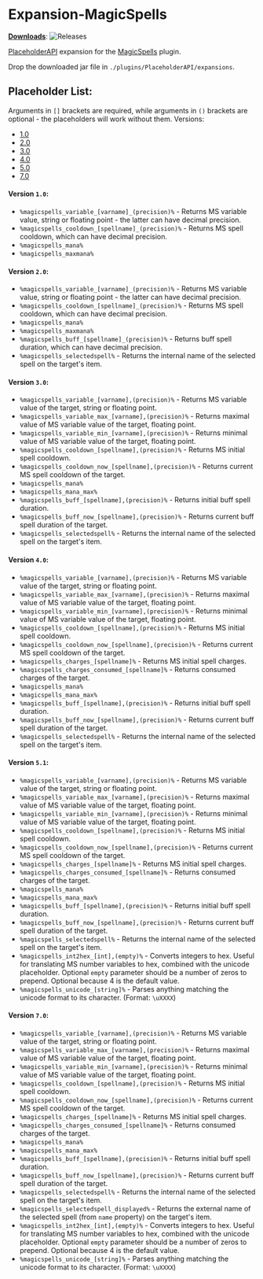 # Expansion-MagicSpells
[**Downloads**](https://github.com/JasperLorelai/Expansion-MagicSpells/releases): ![Releases](https://img.shields.io/github/downloads/JasperLorelai/Expansion-MagicSpells/total.svg)

[PlaceholderAPI](https://www.spigotmc.org/resources/6245/) expansion for the [MagicSpells](https://github.com/TheComputerGeek2/MagicSpells/) plugin.

Drop the downloaded jar file in `./plugins/PlaceholderAPI/expansions`.

## Placeholder List:
Arguments in `[]` brackets are required, while arguments in `()` brackets are optional - the placeholders will work without them.
Versions:
- [1.0](#version-10)
- [2.0](#version-20)
- [3.0](#version-30)
- [4.0](#version-40)
- [5.0](#version-51)
- [7.0](#version-70)

#### Version `1.0`:
- `%magicspells_variable_[varname]_(precision)%` - Returns MS variable value, string or floating point - the latter can have decimal precision.
- `%magicspells_cooldown_[spellname]_(precision)%` - Returns MS spell cooldown, which can have decimal precision.
- `%magicspells_mana%`
- `%magicspells_maxmana%`

#### Version `2.0`:
- `%magicspells_variable_[varname]_(precision)%` - Returns MS variable value, string or floating point - the latter can have decimal precision.
- `%magicspells_cooldown_[spellname]_(precision)%` - Returns MS spell cooldown, which can have decimal precision.
- `%magicspells_mana%`
- `%magicspells_maxmana%`
- `%magicspells_buff_[spellname]_(precision)%` - Returns buff spell duration, which can have decimal precision.
- `%magicspells_selectedspell%` - Returns the internal name of the selected spell on the target's item.

#### Version `3.0`:
- `%magicspells_variable_[varname],(precision)%` - Returns MS variable value of the target, string or floating point.
- `%magicspells_variable_max_[varname],(precision)%` - Returns maximal value of MS variable value of the target, floating point.
- `%magicspells_variable_min_[varname],(precision)%` - Returns minimal value of MS variable value of the target, floating point.
- `%magicspells_cooldown_[spellname],(precision)%` - Returns MS initial spell cooldown.
- `%magicspells_cooldown_now_[spellname],(precision)%` - Returns current MS spell cooldown of the target.
- `%magicspells_mana%`
- `%magicspells_mana_max%`
- `%magicspells_buff_[spellname],(precision)%` - Returns initial buff spell duration.
- `%magicspells_buff_now_[spellname],(precision)%` - Returns current buff spell duration of the target.
- `%magicspells_selectedspell%` - Returns the internal name of the selected spell on the target's item.

#### Version `4.0`:
- `%magicspells_variable_[varname],(precision)%` - Returns MS variable value of the target, string or floating point.
- `%magicspells_variable_max_[varname],(precision)%` - Returns maximal value of MS variable value of the target, floating point.
- `%magicspells_variable_min_[varname],(precision)%` - Returns minimal value of MS variable value of the target, floating point.
- `%magicspells_cooldown_[spellname],(precision)%` - Returns MS initial spell cooldown.
- `%magicspells_cooldown_now_[spellname],(precision)%` - Returns current MS spell cooldown of the target.
- `%magicspells_charges_[spellname]%` - Returns MS initial spell charges.
- `%magicspells_charges_consumed_[spellname]%` - Returns consumed charges of the target.
- `%magicspells_mana%`
- `%magicspells_mana_max%`
- `%magicspells_buff_[spellname],(precision)%` - Returns initial buff spell duration.
- `%magicspells_buff_now_[spellname],(precision)%` - Returns current buff spell duration of the target.
- `%magicspells_selectedspell%` - Returns the internal name of the selected spell on the target's item.

#### Version `5.1`:
- `%magicspells_variable_[varname],(precision)%` - Returns MS variable value of the target, string or floating point.
- `%magicspells_variable_max_[varname],(precision)%` - Returns maximal value of MS variable value of the target, floating point.
- `%magicspells_variable_min_[varname],(precision)%` - Returns minimal value of MS variable value of the target, floating point.
- `%magicspells_cooldown_[spellname],(precision)%` - Returns MS initial spell cooldown.
- `%magicspells_cooldown_now_[spellname],(precision)%` - Returns current MS spell cooldown of the target.
- `%magicspells_charges_[spellname]%` - Returns MS initial spell charges.
- `%magicspells_charges_consumed_[spellname]%` - Returns consumed charges of the target.
- `%magicspells_mana%`
- `%magicspells_mana_max%`
- `%magicspells_buff_[spellname],(precision)%` - Returns initial buff spell duration.
- `%magicspells_buff_now_[spellname],(precision)%` - Returns current buff spell duration of the target.
- `%magicspells_selectedspell%` - Returns the internal name of the selected spell on the target's item.
- `%magicspells_int2hex_[int],(empty)%` - Converts integers to hex. Useful for translating MS number variables to hex, combined with the unicode placeholder. Optional `empty` parameter should be a number of zeros to prepend. Optional because 4 is the default value.
- `%magicspells_unicode_[string]%` - Parses anything matching the unicode format to its character. (Format: `\uXXXX`)

#### Version `7.0`:
- `%magicspells_variable_[varname],(precision)%` - Returns MS variable value of the target, string or floating point.
- `%magicspells_variable_max_[varname],(precision)%` - Returns maximal value of MS variable value of the target, floating point.
- `%magicspells_variable_min_[varname],(precision)%` - Returns minimal value of MS variable value of the target, floating point.
- `%magicspells_cooldown_[spellname],(precision)%` - Returns MS initial spell cooldown.
- `%magicspells_cooldown_now_[spellname],(precision)%` - Returns current MS spell cooldown of the target.
- `%magicspells_charges_[spellname]%` - Returns MS initial spell charges.
- `%magicspells_charges_consumed_[spellname]%` - Returns consumed charges of the target.
- `%magicspells_mana%`
- `%magicspells_mana_max%`
- `%magicspells_buff_[spellname],(precision)%` - Returns initial buff spell duration.
- `%magicspells_buff_now_[spellname],(precision)%` - Returns current buff spell duration of the target.
- `%magicspells_selectedspell%` - Returns the internal name of the selected spell on the target's item.
- `%magicspells_selectedspell_displayed%` - Returns the external name of the selected spell (from `name` property) on the target's item.
- `%magicspells_int2hex_[int],(empty)%` - Converts integers to hex. Useful for translating MS number variables to hex, combined with the unicode placeholder. Optional `empty` parameter should be a number of zeros to prepend. Optional because 4 is the default value.
- `%magicspells_unicode_[string]%` - Parses anything matching the unicode format to its character. (Format: `\uXXXX`)
